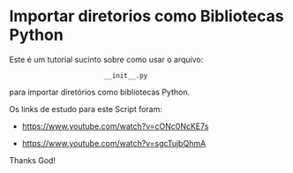 # Importar diretorios como Bibliotecas Python

Este é um tutorial sucinto sobre como usar o arquivo:

                            __init__.py 
      
para importar diretórios como bibliotecas Python. 




Os links de estudo para este Script foram:

* https://www.youtube.com/watch?v=cONc0NcKE7s

* https://www.youtube.com/watch?v=sgcTujbQhmA




Thanks God!
